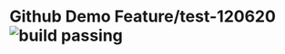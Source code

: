 # Github Demo Feature/test-120620 ![build passing](http://18.222.151.49:8080/buildStatus/icon?job=generic-pipeline-test)
